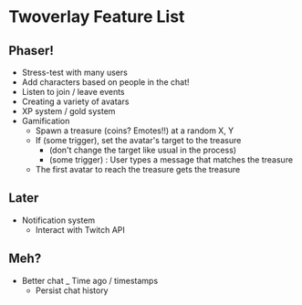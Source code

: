 # Twoverlay Feature List

## Phaser!
- Stress-test with many users
- Add characters based on people in the chat!
- Listen to join / leave events
- Creating a variety of avatars
- XP system / gold system
- Gamification
  - Spawn a treasure (coins? Emotes!!) at a random X, Y
  - If (some trigger), set the avatar's target to the treasure
    - (don't change the target like usual in the process)
    - (some trigger) : User types a message that matches the treasure
  - The first avatar to reach the treasure gets the treasure

## Later
- Notification system
  - Interact with Twitch API

## Meh?
- Better chat
  _ Time ago / timestamps
  - Persist chat history
